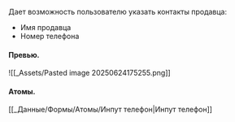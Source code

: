 Дает возможность пользователю указать контакты продавца:
- Имя продавца
- Номер телефона
#### Превью.
![[_Assets/Pasted image 20250624175255.png]]

#### Атомы.
[[_Данные/Формы/Атомы/Инпут телефон|Инпут телефон]]
